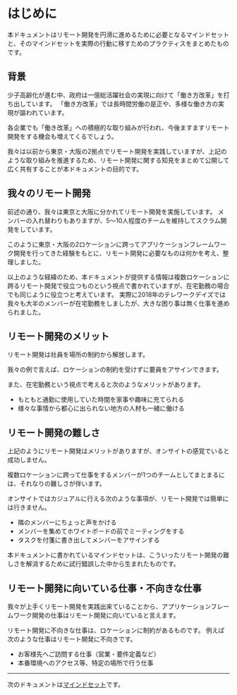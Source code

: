 # はじめに

本ドキュメントはリモート開発を円滑に進めるために必要となるマインドセットと、そのマインドセットを実際の行動に移すためのプラクティスをまとめたものです。

## 背景

少子高齢化が進む中、政府は一億総活躍社会の実現に向けて「働き方改革」を打ち出しています。
「働き方改革」では長時間労働の是正や、多様な働き方の実現が謳われています。

各企業でも「働き改革」への積極的な取り組みが行われ、今後ますますリモート開発をする機会も増えてくるでしょう。

我々は以前から東京・大阪の2拠点でリモート開発を実践していますが、上記のような取り組みを推進するため、リモート開発に関する知見をまとめて公開して広く共有することが本ドキュメントの目的です。

## 我々のリモート開発

前述の通り、我々は東京と大阪に分かれてリモート開発を実施しています。
メンバーの入れ替わりもありますが、5～10人程度のチームを維持してスクラム開発をしています。

このように東京・大阪の2ロケーションに跨ってアプリケーションフレームワーク開発を行ってきた経験をもとに、リモート開発に必要なものは何かを考え、整理しました。

以上のような経緯のため、本ドキュメントが提供する情報は複数ロケーションに跨るリモート開発で役立つものという視点で書かれていますが、在宅勤務の場合でも同じように役立つと考えています。
実際に2018年のテレワークデイズでは我々も大半のメンバーが在宅勤務をしましたが、大きな困り事は無く仕事を進められました。

## リモート開発のメリット

リモート開発は社員を場所の制約から解放します。

我々の例で言えば、ロケーションの制約を受けずに要員をアサインできます。

また、在宅勤務という視点で考えると次のようなメリットがあります。

- もともと通勤に使用していた時間を家事や趣味に充てられる
- 様々な事情から都心に出られない地方の人材も一緒に働ける

## リモート開発の難しさ

上記のようにリモート開発はメリットがありますが、オンサイトの感覚でいると成功しません。

複数ロケーションに跨って仕事をするメンバーが1つのチームとしてまとまるには、それなりの難しさが伴います。

オンサイトではカジュアルに行える次のような事項が、リモート開発では簡単には行きません。

- 隣のメンバーにちょっと声をかける
- メンバーを集めてホワイトボードの前でミーティングをする
- タスクを付箋に書き出してメンバーをアサインする

本ドキュメントに書かれているマインドセットは、こういったリモート開発の難しさを解消するために試行錯誤した中から生まれたものです。

## リモート開発に向いている仕事・不向きな仕事

我々が上手くリモート開発を実践出来ていることから、アプリケーションフレームワーク開発の仕事はリモート開発に向いていると言えます。

リモート開発に不向きな仕事は、ロケーションに制約があるものです。
例えば次のような仕事はリモート開発に不向きです。

- お客様先へご訪問する仕事（営業・要件定義など）
- 本番環境へのアクセス等、特定の場所で行う仕事

---

次のドキュメントは[マインドセット](./mindset.md)です。
